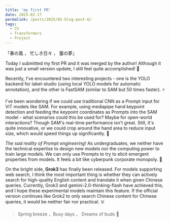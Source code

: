 ```yaml
---
title: 'my first PR'
date: 2025-02-17
permalink: /posts/2025/02-blog-post-6/
tags:
  - CV
  - Transformers
  - Project
---
```


「春の風 ， 忙しき日々 ， 蕾の夢」

Today I submitted my first PR and it was merged by the author! Although it was just a small version update, I still feel quite accomplished! 🎉

Recently, I've encountered two interesting projects - one is the YOLO backend for label-studio (using local YOLO models for automatic annotation), and the other is FastSAM (similar to SAM but 50 times faster). ⚡

I've been wondering if we could use traditional CNN as a Prompt input for ViT models like SAM. For example, using mediapipe hand keypoint detection and feeding the keypoint coordinates as Prompts into the SAM model - what scenarios could this be used for? Maybe for open-world interactions? Though SAM's real-time performance isn't great. Still, it's quite innovative, or we could crop around the hand area to reduce input size, which would speed things up significantly. 🤔

*The sad reality of Prompt engineering!* As undergraduates, we neither have the technical expertise to design new models nor the computing power to train large models. We can only use Prompts to try to elicit emergent properties from models. It feels a bit like cyberpunk corporate monopoly. 💭

On the bright side, **Grok3** has finally been released. For models supporting web search, I think the most important thing is whether they can actively search for high-quality English content and translate it when given Chinese queries. Currently, Grok3 and gemini-2.0-thinking-flash have achieved this, and I hope these experimental models maintain this feature. If the official version continues like Grok2 to only search Chinese content for Chinese queries, it would be neither fair nor practical. ☠️

> Spring breeze ，Busy days  ， Dreams of buds 🌿